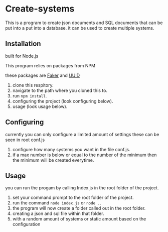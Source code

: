 # Create-systems

This is a program to create json documents and SQL documents that can be put into a put into a database.
it can be used to create multiple systems.

## Installation

built for Node.js

This program relies on packages from NPM

these packages are [Faker](https://github.com/marak/Faker.js/) and [UUID](https://github.com/kelektiv/node-uuid)

1. clone this respitory.
1. navigate to the path where you cloned this to.
1. run `npm install`.
1. configuring the project (look configuring below).
1. usage (look usage below).

## Configuring

currently you can only configure a limited amount of settings these can be seen in root conf.js

1. configure how many systems you want in the file conf.js.
1. if a max number is below or equal to the number of the minimum then the minimum will be created everytime.

## Usage

you can run the progam by calling Index.js in the root folder of the project.

1. set your command prompt to the root folder of the project.
1. run the command `node index.js` or `node .`.
1. the program will now create a folder called out in the root folder.
1. creating a json and sql file within that folder.
1. with a random amount of systems or static amount based on the configuration
